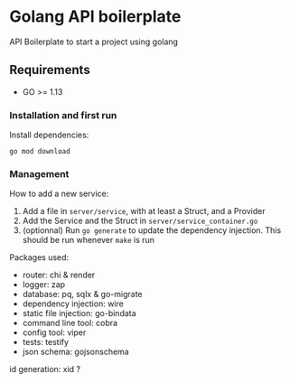 # Golang API boilerplate

API Boilerplate to start a project using golang

## Requirements

* GO >= 1.13

### Installation and first run

Install dependencies:

    go mod download

### Management

How to add a new service:

1. Add a file in `server/service`, with at least a Struct, and a Provider
2. Add the Service and the Struct in `server/service_container.go`
3. (optionnal) Run `go generate` to update the dependency injection. This should be run whenever `make` is run

Packages used:

+ router: chi & render
+ logger: zap
+ database: pq, sqlx & go-migrate
+ dependency injection: wire
+ static file injection: go-bindata
+ command line tool: cobra
+ config tool: viper
+ tests: testify
+ json schema: gojsonschema


id generation: xid ?
